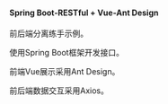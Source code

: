 #### Spring Boot-RESTful + Vue-Ant Design


前后端分离练手示例。


使用Spring Boot框架开发接口。


前端Vue展示采用Ant Design。


前后端数据交互采用Axios。
